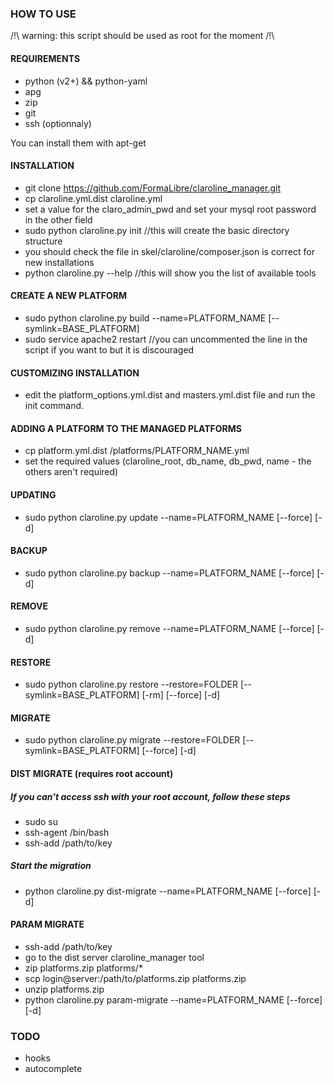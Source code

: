 ### HOW TO USE

/!\ warning: this script should be used as root for the moment /!\

#### REQUIREMENTS
- python (v2+) && python-yaml
- apg
- zip
- git
- ssh (optionnaly)

You can install them with apt-get

#### INSTALLATION
- git clone https://github.com/FormaLibre/claroline_manager.git
- cp claroline.yml.dist claroline.yml 
- set a value for the claro_admin_pwd and set your mysql root password in the other field
- sudo python claroline.py init //this will create the basic directory structure
- you should check the file in skel/claroline/composer.json is correct for new installations
- python claroline.py --help //this will show you the list of available tools

#### CREATE A NEW PLATFORM
- sudo python claroline.py build --name=PLATFORM_NAME [--symlink=BASE_PLATFORM]
- sudo service apache2 restart //you can uncommented the line in the script if you want to but it is discouraged

#### CUSTOMIZING INSTALLATION
- edit the platform_options.yml.dist and masters.yml.dist file and run the init command. 

#### ADDING A PLATFORM TO THE MANAGED PLATFORMS
- cp platform.yml.dist /platforms/PLATFORM_NAME.yml
- set the required values (claroline_root, db_name, db_pwd, name - the others aren't required)

#### UPDATING 
- sudo python claroline.py update --name=PLATFORM_NAME [--force] [-d]

#### BACKUP
- sudo python claroline.py backup --name=PLATFORM_NAME [--force] [-d]

#### REMOVE
- sudo python claroline.py remove --name=PLATFORM_NAME [--force] [-d]

#### RESTORE
- sudo python claroline.py restore --restore=FOLDER [--symlink=BASE_PLATFORM] [-rm] [--force] [-d]

#### MIGRATE
- sudo python claroline.py migrate --restore=FOLDER [--symlink=BASE_PLATFORM] [--force] [-d]

#### DIST MIGRATE (requires root account)

##### If you can't access ssh with your root account, follow these steps
- sudo su
- ssh-agent /bin/bash
- ssh-add /path/to/key

##### Start the migration
- python claroline.py dist-migrate --name=PLATFORM_NAME [--force] [-d]

#### PARAM MIGRATE
- ssh-add /path/to/key
- go to the dist server claroline_manager tool
- zip platforms.zip platforms/*
- scp login@server:/path/to/platforms.zip platforms.zip
- unzip platforms.zip
- python claroline.py param-migrate --name=PLATFORM_NAME [--force] [-d]

### TODO
- hooks
- autocomplete
